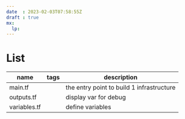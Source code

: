 ```yaml
---
date  : 2023-02-03T07:58:55Z
draft : true
mx:  
  lp: 
---
```


# List
|name|tags|description|
|-|-|-|
|main.tf||the entry point to build 1 infrastructure
|outputs.tf||display var for debug
|variables.tf||define variables
